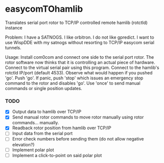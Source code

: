 # easycomTOhamlib
Translates serial port rotor to TCP/IP controlled remote hamlib (rotctld) instance

Problem: I have a SATNOGS. I like orbitron. I do not like gpredict. I want to use WispDDE with my satnogs without resorting to TCP/IP easycom serial tunnels. 

Usage: Install com0com and connect one side to the serial port rotor. The rotor software now thinks that it is controlling an actual piece of hardware. Connect to the virtual serial pair using this program. Connect to the hamlib's rotctld IP/port (default 4533). Observe what would happen if you pushed 'go'. Push 'go'. If panic, push 'stop' which issues an emergency stop command to the rotor and disables 'go'. Use 'once' to send manual commands or single position updates. 

### TODO
- [X] Output data to hamlib over TCP/IP
- [X] Send manual rotor commands to move rotor manually using rotor commands... manually. 
- [X] Readback rotor position from hamlib over TCP/IP
- [ ] Input data from the serial port
- [ ] Error check numbers before sending them (do not allow negative elevation?)
- [ ] Implement polar plot
- [ ] Implement a click-to-point on said polar plot
